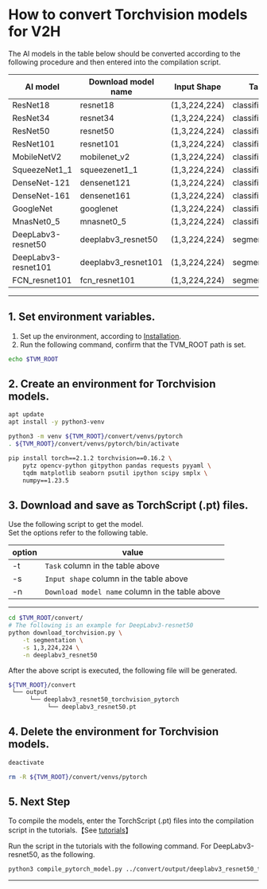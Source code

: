 # How to convert Torchvision models for V2H
<!-- Below is a list of AI models supported by this manual. -->
The AI models in the table below should be converted according to the following procedure and then entered into the compilation script.

| AI model                                                                                       | Download model name  | Input Shape    | Task              |
|------------------------------------------------------------------------------------------------|----------------------|----------------|-------------------|
| ResNet18                                                                                       | resnet18             | (1,3,224,224)  | classification    |
| ResNet34                                                                                       | resnet34             | (1,3,224,224)  | classification    |
| ResNet50                                                                                       | resnet50             | (1,3,224,224)  | classification    |
| ResNet101                                                                                      | resnet101            | (1,3,224,224)  | classification    |
|MobileNetV2                                                                                     | mobilenet_v2         | (1,3,224,224)  | classification    |
| SqueezeNet1_1                                                                                  | squeezenet1_1        | (1,3,224,224)  | classification    |
| DenseNet-121                                                                                   | densenet121          | (1,3,224,224)  | classification    |
| DenseNet-161                                                                                   | densenet161          | (1,3,224,224)  | classification    |
| GoogleNet                                                                                      | googlenet            | (1,3,224,224)  | classification    |
| MnasNet0_5                                                                                     | mnasnet0_5           | (1,3,224,224)  | classification    |
| DeepLabv3-resnet50                                                                             | deeplabv3_resnet50   | (1,3,224,224)  | segmentation      |
| DeepLabv3-resnet101                                                                            | deeplabv3_resnet101  | (1,3,224,224)  | segmentation      |
| FCN_resnet101                                                                                  | fcn_resnet101        | (1,3,224,224)  | segmentation      |
---

## 1. Set environment variables.

1. Set up the environment, according to [Installation](../../../setup/SetupV2H.md).  
2. Run the following command, confirm that the TVM_ROOT path is set.

```sh
echo $TVM_ROOT
```  

## 2. Create an environment for Torchvision models.

```sh
apt update
apt install -y python3-venv 

python3 -m venv ${TVM_ROOT}/convert/venvs/pytorch
. ${TVM_ROOT}/convert/venvs/pytorch/bin/activate

pip install torch==2.1.2 torchvision==0.16.2 \
    pytz opencv-python gitpython pandas requests pyyaml \
    tqdm matplotlib seaborn psutil ipython scipy smplx \
    numpy==1.23.5
```

## 3. Download and save as TorchScript (.pt) files.

Use the following script to get the model. \
Set the options refer to the following table.

|option |value                                           |
|-------|------------------------------------------------|
|-t     |`Task` column in the table above                |
|-s     |`Input shape` column in the table above         |
|-n     |`Download model name` column in the table above |
---

```sh
cd $TVM_ROOT/convert/ 
# The following is an example for DeepLabv3-resnet50
python download_torchvision.py \
    -t segmentation \
    -s 1,3,224,224 \
    -n deeplabv3_resnet50
```

After the above script is executed, the following file will be generated.

```sh
${TVM_ROOT}/convert
 └── output
      └── deeplabv3_resnet50_torchvision_pytorch
           └── deeplabv3_resnet50.pt
```

## 4. Delete the environment for Torchvision models.

```sh
deactivate

rm -R ${TVM_ROOT}/convert/venvs/pytorch
```

## 5. Next Step

To compile the models, enter the TorchScript (.pt) files into the compilation script in the tutorials.【See [tutorials](../../../tutorials/)】

Run the script in the tutorials with the following command. For DeepLabv3-resnet50, as the following.

```sh
python3 compile_pytorch_model.py ../convert/output/deeplabv3_resnet50_torchvision_pytorch/deeplabv3_resnet50.pt -o deeplabv3_resnet50_torchvision -s 1,3,224,224
```

----
